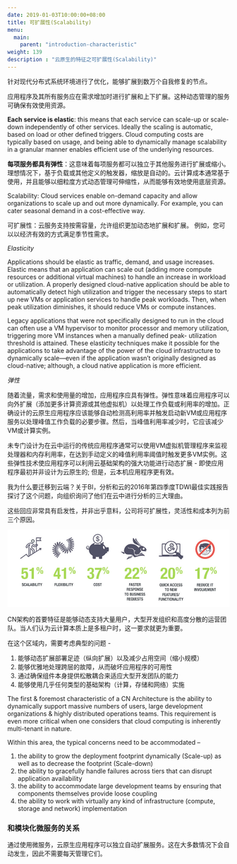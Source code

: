 ```yaml
---
date: 2019-01-03T10:00:00+08:00
title: 可扩展性(Scalability)
menu:
  main:
    parent: "introduction-characteristic"
weight: 139
description : "云原生的特征之可扩展性(Scalability)"
---
```




针对现代分布式系统环境进行了优化，能够扩展到数万个自我修复的节点。



应用程序及其所有服务应在需求增加时进行扩展和上下扩展。这种动态管理的服务可确保有效使用资源。

**Each service is elastic**: this means that each service can scale-up or scale-down independently of other services. Ideally the scaling is automatic, based on load or other defined triggers. Cloud computing costs are typically based on usage, and being able to dynamically manage scalability in a granular manner enables efficient use of the underlying resources.

**每项服务都具有弹性**：这意味着每项服务都可以独立于其他服务进行扩展或缩小。理想情况下，基于负载或其他定义的触发器，缩放是自动的。云计算成本通常基于使用，并且能够以细粒度方式动态管理可伸缩性，从而能够有效地使用底层资源。

Scalability: Cloud services enable on-demand capacity and allow organizations to scale up and
out more dynamically. For example, you can cater seasonal demand in a cost-effective way.

可扩展性：云服务支持按需容量，允许组织更加动态地扩展和扩展。 例如，您可以以经济有效的方式满足季节性需求。



*Elasticity*

Applications should be elastic as traffic, demand, and usage increases. Elastic means that an application can scale out (adding more compute resources or additional virtual machines) to handle an increase in workload or utilization. A properly designed cloud-native application should be able to automatically detect high utilization and trigger the necessary steps to start up new VMs or application services to handle peak workloads. Then, when peak utilization diminishes, it should reduce VMs or compute instances.

Legacy applications that were not specifically designed to run in the cloud can often use a VM hypervisor to monitor processor and memory utilization, triggering more VM instances when a manually defined peak- utilization threshold is attained. These elasticity techniques make it possible for the applications to take advantage of the power of the cloud infrastructure to dynamically scale—even if the application wasn’t originally designed as cloud-native; although, a cloud native application is more efficient.

*弹性*

随着流量，需求和使用量的增加，应用程序应具有弹性。弹性意味着应用程序可以向外扩展（添加更多计算资源或其他虚拟机）以处理工作负载或利用率的增加。正确设计的云原生应用程序应该能够自动检测高利用率并触发启动新VM或应用程序服务以处理峰值工作负载的必要步骤。然后，当峰值利用率减少时，它应该减少VM或计算实例。 

未专门设计为在云中运行的传统应用程序通常可以使用VM虚拟机管理程序来监视处理器和内存利用率，在达到手动定义的峰值利用率阈值时触发更多VM实例。这些弹性技术使应用程序可以利用云基础架构的强大功能进行动态扩展 - 即使应用程序最初并非设计为云原生的; 但是，云本机应用程序更有效。

我为什么要迁移到云端？关于BI，分析和云的2016年第四季度TDWI最佳实践报告探讨了这个问题，向组织询问了他们在云中进行分析的三大理由。



这些回应非常具有启发性，并非出乎意料，公司将可扩展性，灵活性和成本列为前三个原因。

![](images/reason-scalability.jpg)



CN架构的首要特征是能够动态支持大量用户，大型开发组织和高度分散的运营团队。当人们认为云计算本质上是多租户时，这一要求就更为重要。

在这个区域内，需要考虑典型的问题 -

1. 能够动态扩展部署足迹（纵向扩展）以及减少占用空间（缩小规模）
2. 能够优雅地处理跨层的故障，从而破坏应用程序的可用性
3. 通过确保组件本身提供松散耦合来适应大型开发团队的能力
4. 能够使用几乎任何类型的基础架构（计算，存储和网络）实施

The first & foremost characteristic of a CN Architecture is the ability to dynamically support massive numbers of users, large development organizations & highly distributed operations teams. This requirement is even more critical when one considers that cloud computing is inherently multi-tenant in nature.

Within this area, the typical concerns need to be accommodated –

1. the ability to grow the deployment footprint dynamically (Scale-up)  as well as to decrease the footprint (Scale-down)
2. the ability to gracefully handle failures across tiers that can disrupt application availability
3. the ability to accommodate large development teams by ensuring that components themselves provide loose coupling
4. the ability to work with virtually any kind of infrastructure (compute, storage and network) implementation



### 和模块化微服务的关系

通过使用微服务，云原生应用程序可以独立自动扩展服务。这在大多数情况下会自动发生，因此不需要每天管理它们。



